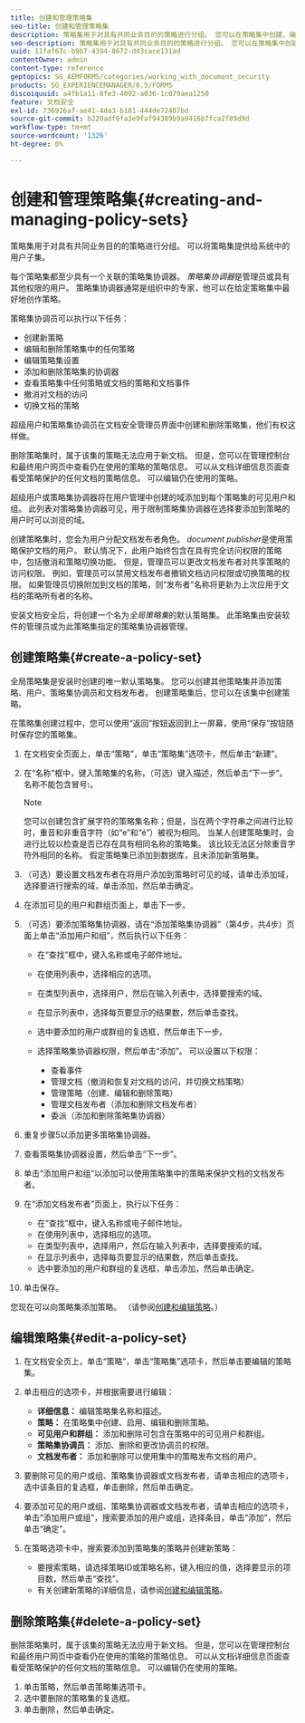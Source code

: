 ```yaml
---
title: 创建和管理策略集
seo-title: 创建和管理策略集
description: 策略集用于对具有共同业务目的的策略进行分组。 您可以在策略集中创建、编辑和删除策略。
seo-description: 策略集用于对具有共同业务目的的策略进行分组。 您可以在策略集中创建、编辑和删除策略。
uuid: 11faf67c-b9b7-4394-8672-d43cace131ad
contentOwner: admin
content-type: reference
geptopics: SG_AEMFORMS/categories/working_with_document_security
products: SG_EXPERIENCEMANAGER/6.5/FORMS
discoiquuid: a4fb1a11-8fe3-4092-a036-1c079aea1250
feature: 文档安全
exl-id: 736926af-ae41-4da3-b181-444de72407bd
source-git-commit: b220adf6fa3e9faf94389b9a9416b7fca2f89d9d
workflow-type: tm+mt
source-wordcount: '1326'
ht-degree: 0%

---
```


# 创建和管理策略集{#creating-and-managing-policy-sets}

策略集用于对具有共同业务目的的策略进行分组。 可以将策略集提供给系统中的用户子集。

每个策略集都至少具有一个关联的策略集协调器。 *策略集协调器*&#x200B;是管理员或具有其他权限的用户。 策略集协调器通常是组织中的专家，他可以在给定策略集中最好地创作策略。

策略集协调员可以执行以下任务：

* 创建新策略
* 编辑和删除策略集中的任何策略
* 编辑策略集设置
* 添加和删除策略集的协调器
* 查看策略集中任何策略或文档的策略和文档事件
* 撤消对文档的访问
* 切换文档的策略

超级用户和策略集协调员在文档安全管理员界面中创建和删除策略集，他们有权这样做。

删除策略集时，属于该集的策略无法应用于新文档。 但是，您可以在管理控制台和最终用户网页中查看仍在使用的策略的策略信息。 可以从文档详细信息页面查看受策略保护的任何文档的策略信息。 可以编辑仍在使用的策略。

超级用户或策略集协调器将在用户管理中创建的域添加到每个策略集的可见用户和组。 此列表对策略集协调器可见，用于限制策略集协调器在选择要添加到策略的用户时可以浏览的域。

创建策略集时，您会为用户分配文档发布者角色。 *document publisher*&#x200B;是使用策略保护文档的用户。 默认情况下，此用户始终包含在具有完全访问权限的策略中，包括撤消和策略切换功能。 但是，管理员可以更改文档发布者对共享策略的访问权限。 例如，管理员可以禁用文档发布者撤销文档访问权限或切换策略的权限。 如果管理员切换附加到文档的策略，则“发布者”名称将更新为上次应用于文档的策略所有者的名称。

安装文档安全后，将创建一个名为&#x200B;*全局策略集*&#x200B;的默认策略集。 此策略集由安装软件的管理员或为此策略集指定的策略集协调器管理。

## 创建策略集{#create-a-policy-set}

全局策略集是安装时创建的唯一默认策略集。 您可以创建其他策略集并添加策略、用户、策略集协调员和文档发布者。 创建策略集后，您可以在该集中创建策略。

在策略集创建过程中，您可以使用“返回”按钮返回到上一屏幕，使用“保存”按钮随时保存您的策略集。

1. 在文档安全页面上，单击“策略”，单击“策略集”选项卡，然后单击“新建”。
1. 在“名称”框中，键入策略集的名称，（可选）键入描述，然后单击“下一步”。 名称不能包含冒号&#x200B;**:**。

   >[!NOTE]
   >
   >您可以创建包含扩展字符的策略集名称；但是，当在两个字符串之间进行比较时，重音和非重音字符（如“e”和“é”）被视为相同。 当某人创建策略集时，会进行比较以检查是否已存在具有相同名称的策略集。 该比较无法区分除重音字符外相同的名称。 假定策略集已添加到数据库，且未添加新策略集。

1. （可选）要设置文档发布者在将用户添加到策略时可见的域，请单击添加域，选择要进行搜索的域，单击添加，然后单击确定。
1. 在添加可见的用户和群组页面上，单击下一步。
1. （可选）要添加策略集协调器，请在“添加策略集协调器”（第4步，共4步）页面上单击“添加用户和组”，然后执行以下任务：

   * 在“查找”框中，键入名称或电子邮件地址。
   * 在使用列表中，选择相应的选项。
   * 在类型列表中，选择用户，然后在输入列表中，选择要搜索的域。
   * 在显示列表中，选择每页要显示的结果数，然后单击查找。
   * 选中要添加的用户或群组的复选框，然后单击下一步。
   * 选择策略集协调器权限，然后单击“添加”。 可以设置以下权限：

      * 查看事件
      * 管理文档（撤消和恢复对文档的访问，并切换文档策略）
      * 管理策略（创建、编辑和删除策略）
      * 管理文档发布者（添加和删除文档发布者）
      * 委派（添加和删除策略集协调器）

1. 重复步骤5以添加更多策略集协调器。
1. 查看策略集协调器设置，然后单击“下一步”。
1. 单击“添加用户和组”以添加可以使用策略集中的策略来保护文档的文档发布者。
1. 在“添加文档发布者”页面上，执行以下任务：

   * 在“查找”框中，键入名称或电子邮件地址。
   * 在使用列表中，选择相应的选项。
   * 在类型列表中，选择用户，然后在输入列表中，选择要搜索的域。
   * 在显示列表中，选择每页要显示的结果数，然后单击查找。
   * 选中要添加的用户和群组的复选框，单击添加，然后单击确定。

1. 单击保存。

您现在可以向策略集添加策略。 （请参阅[创建和编辑策略](/help/forms/using/admin-help/creating-policies.md#creating-and-editing-policies)。）

## 编辑策略集{#edit-a-policy-set}

1. 在文档安全页上，单击“策略”，单击“策略集”选项卡，然后单击要编辑的策略集。
1. 单击相应的选项卡，并根据需要进行编辑：

   * **详细信息：** 编辑策略集名称和描述。
   * **策略：** 在策略集中创建、启用、编辑和删除策略。
   * **可见用户和群组：** 添加和删除可包含在策略中的可见用户和群组。
   * **策略集协调员：** 添加、删除和更改协调员的权限。
   * **文档发布者：** 添加和删除可以使用集中的策略发布文档的用户。

1. 要删除可见的用户或组、策略集协调器或文档发布者，请单击相应的选项卡，选中该条目的复选框，单击删除，然后单击确定。
1. 要添加可见的用户或组、策略集协调器或文档发布者，请单击相应的选项卡，单击“添加用户或组”，搜索要添加的用户或组，选择条目，单击“添加”，然后单击“确定”。
1. 在策略选项卡中，搜索要添加到策略集的策略并创建新策略：

   * 要搜索策略，请选择策略ID或策略名称，键入相应的值，选择要显示的项目数，然后单击“查找”。
   * 有关创建新策略的详细信息，请参阅[创建和编辑策略](/help/forms/using/admin-help/creating-policies.md#creating-and-editing-policies)。

## 删除策略集{#delete-a-policy-set}

删除策略集时，属于该集的策略无法应用于新文档。 但是，您可以在管理控制台和最终用户网页中查看仍在使用的策略的策略信息。 可以从文档详细信息页面查看受策略保护的任何文档的策略信息。 可以编辑仍在使用的策略。

1. 单击策略，然后单击策略集选项卡。
1. 选中要删除的策略集的复选框。
1. 单击删除，然后单击确定。
